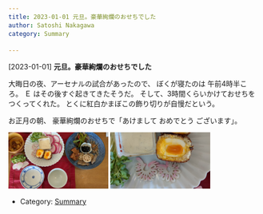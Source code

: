 ```yaml
---
title: 2023-01-01 元旦。豪華絢爛のおせちでした
author: Satoshi Nakagawa
category: Summary

---
```


[2023-01-01] **元旦。豪華絢爛のおせちでした** 

 大晦日の夜、アーセナルの試合があったので、
ぼくが寝たのは 午前4時半ころ。
Ｅ はその後すぐ起きてきたそうだ。
そして、3時間くらいかけておせちをつくってくれた。
とくに紅白かまぼこの飾り切りが自慢だという。

 お正月の朝、
豪華絢爛のおせちで「あけまして おめでとう ございます」。

<a href="/pict/2023-01-01-osechi-1.jpg"><img src="/pict/2023-01-01-osechi-1.jpg" alt="" width="200"/></a>
<a href="/pict/2023-01-01-osechi-2.jpg"><img src="/pict/2023-01-01-osechi-2.jpg" alt="" width="200"/></a>

- Category: [Summary](https://merapano.github.io/categories.html#Summary)


